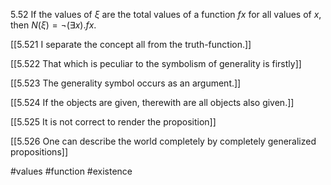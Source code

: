 5.52 If the values of $\xi$ are the total values of a function $fx$ for all values of $x$, then $N(\xi) = ¬(\exists x).fx$.

[[5.521 I separate the concept all from the truth-function.]]

[[5.522 That which is peculiar to the symbolism of generality is firstly]]

[[5.523 The generality symbol occurs as an argument.]]

[[5.524 If the objects are given, therewith are all objects also given.]]

[[5.525 It is not correct to render the proposition]]

[[5.526 One can describe the world completely by completely generalized propositions]]

#values #function #existence 